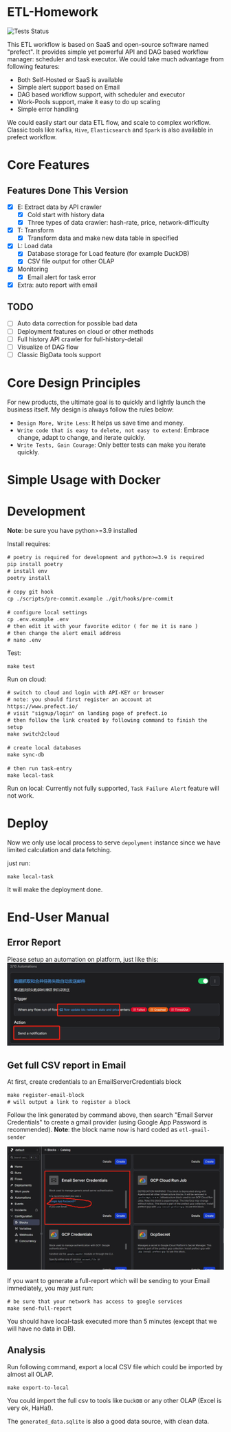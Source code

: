 # ETL-Homework

![Tests Status](https://github.com/winkidney/ETL-Homework/actions/workflows/py-tests.yml/badge.svg)

This ETL workflow is based on SaaS and open-source software named "prefect".
It provides simple yet powerful API and DAG based workflow manager: scheduler and task executor.
We could take much advantage from following features:
+ Both Self-Hosted or SaaS is available
+ Simple alert support based on Email
+ DAG based workflow support, with scheduler and executor
+ Work-Pools support, make it easy to do up scaling
+ Simple error handling

We could easily start our data ETL flow, and scale to complex workflow.
Classic tools like `Kafka`, `Hive`, `Elasticsearch` and `Spark` is also available in prefect workflow.

# Core Features
## Features Done This Version
+ [x] E: Extract data by API crawler 
  + [x] Cold start with history data
  + [x] Three types of data crawler: hash-rate, price, network-difficulty 
+ [x] T: Transform
  + [x] Transform data and make new data table in specified 
+ [x] L: Load data
  + [x] Database storage for Load feature (for example DuckDB)
  + [x] CSV file output for other OLAP
+ [x] Monitoring
  + [x] Email alert for task error
+ [x] Extra: auto report with email

## TODO
+ [ ] Auto data correction for possible bad data
+ [ ] Deployment features on cloud or other methods
+ [ ] Full history API crawler for full-history-detail
+ [ ] Visualize of DAG flow
+ [ ] Classic BigData tools support

# Core Design Principles
For new products, the ultimate goal is to quickly and lightly launch the business itself.
My design is always follow the rules below:
+ `Design More, Write Less`: It helps us save time and money. 
+ `Write code that is easy to delete, not easy to extend`: Embrace change, adapt to change, and iterate quickly.
+ `Write Tests, Gain Courage`: Only better tests can make you iterate quickly. 
# Simple Usage with Docker
# 


# Development

**Note**: be sure you have python>=3.9 installed

Install requires:
```shell
# poetry is required for development and python>=3.9 is required
pip install poetry
# install env
poetry install

# copy git hook
cp ./scripts/pre-commit.example ./git/hooks/pre-commit

# configure local settings
cp .env.example .env
# then edit it with your favorite editor ( for me it is nano )
# then change the alert email address
# nano .env 
```

Test:
```shell
make test
```

Run on cloud:
```shell
# switch to cloud and login with API-KEY or browser
# note: you should first register an account at https://www.prefect.io/
# visit "signup/login" on landing page of prefect.io
# then follow the link created by following command to finish the setup
make switch2cloud

# create local databases
make sync-db 

# then run task-entry
make local-task
```

Run on local: 
Currently not fully supported, `Task Failure Alert` feature will not work.  

# Deploy
Now we only use local process to serve `depolyment` instance since we have limited calculation and data fetching.

just run:

```shell
make local-task
```

It will make the deployment done.

# End-User Manual
## Error Report

Please setup an automation on platform, just like this:
![Create Automation for Task-Failure-Alert](./res/imgs/alert-conf.jpg)


## Get full CSV report in Email
At first, create credentials to an EmailServerCredentials block
```shell
make register-email-block
# will output a link to register a block
```
Follow the link generated by command above, then search "Email Server Credentials" to create a gmail provider (using Google App Password is recommended).
**Note**: the block name now is hard coded as `etl-gmail-sender`  

![Create Email Provider](./res/imgs/gmail-conf.jpg)

If you want to generate a full-report which will be sending to your Email immediately, you may just run:

```shell
# be sure that your network has access to google services
make send-full-report
```

You should have local-task executed more than 5 minutes (except that we will have no data in DB).


## Analysis

Run following command, export a local CSV file which could be imported by almost all OLAP.
```
make export-to-local
```
You could import the full csv to tools like `DuckDB` or any other OLAP (Excel is very ok, HaHa!).

The `generated_data.sqlite` is also a good data source, with clean data.
